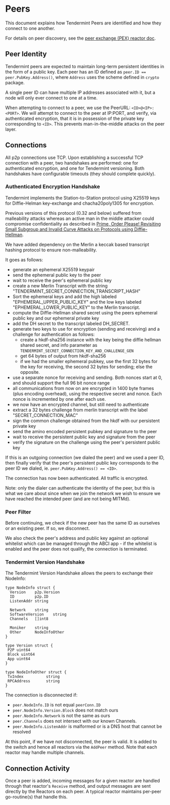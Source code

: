 # Peers

This document explains how Tendermint Peers are identified and how they connect to one another.

For details on peer discovery, see the [peer exchange (PEX) reactor doc](https://github.com/DeAI-Artist/MintAI/blob/v0.34.x/spec/reactors/pex/pex.md).

## Peer Identity

Tendermint peers are expected to maintain long-term persistent identities in the form of a public key.
Each peer has an ID defined as `peer.ID == peer.PubKey.Address()`, where `Address` uses the scheme defined in `crypto` package.

A single peer ID can have multiple IP addresses associated with it, but a node
will only ever connect to one at a time.

When attempting to connect to a peer, we use the PeerURL: `<ID>@<IP>:<PORT>`.
We will attempt to connect to the peer at IP:PORT, and verify,
via authenticated encryption, that it is in possession of the private key
corresponding to `<ID>`. This prevents man-in-the-middle attacks on the peer layer.

## Connections

All p2p connections use TCP.
Upon establishing a successful TCP connection with a peer,
two handshakes are performed: one for authenticated encryption, and one for Tendermint versioning.
Both handshakes have configurable timeouts (they should complete quickly).

### Authenticated Encryption Handshake

Tendermint implements the Station-to-Station protocol
using X25519 keys for Diffie-Helman key-exchange and chacha20poly1305 for encryption.

Previous versions of this protocol (0.32 and below) suffered from malleability attacks whereas an active man
in the middle attacker could compromise confidentiality as described in [Prime, Order Please!
Revisiting Small Subgroup and Invalid Curve Attacks on
Protocols using Diffie-Hellman](https://eprint.iacr.org/2019/526.pdf).

We have added dependency on the Merlin a keccak based transcript hashing protocol to ensure non-malleability.

It goes as follows:

- generate an ephemeral X25519 keypair
- send the ephemeral public key to the peer
- wait to receive the peer's ephemeral public key
- create a new Merlin Transcript with the string "TENDERMINT_SECRET_CONNECTION_TRANSCRIPT_HASH"
- Sort the ephemeral keys and add the high labeled "EPHEMERAL_UPPER_PUBLIC_KEY" and the low keys labeled "EPHEMERAL_LOWER_PUBLIC_KEY" to the Merlin transcript.
- compute the Diffie-Hellman shared secret using the peers ephemeral public key and our ephemeral private key
- add the DH secret to the transcript labeled DH_SECRET.
- generate two keys to use for encryption (sending and receiving) and a challenge for authentication as follows:
    - create a hkdf-sha256 instance with the key being the diffie hellman shared secret, and info parameter as
    `TENDERMINT_SECRET_CONNECTION_KEY_AND_CHALLENGE_GEN`
    - get 64 bytes of output from hkdf-sha256
    - if we had the smaller ephemeral pubkey, use the first 32 bytes for the key for receiving, the second 32 bytes for sending; else the opposite.
- use a separate nonce for receiving and sending. Both nonces start at 0, and should support the full 96 bit nonce range
- all communications from now on are encrypted in 1400 byte frames (plus encoding overhead),
  using the respective secret and nonce. Each nonce is incremented by one after each use.
- we now have an encrypted channel, but still need to authenticate
- extract a 32 bytes challenge from merlin transcript with the label "SECRET_CONNECTION_MAC"
- sign the common challenge obtained from the hkdf with our persistent private key
- send the amino encoded persistent pubkey and signature to the peer
- wait to receive the persistent public key and signature from the peer
- verify the signature on the challenge using the peer's persistent public key

If this is an outgoing connection (we dialed the peer) and we used a peer ID,
then finally verify that the peer's persistent public key corresponds to the peer ID we dialed,
ie. `peer.PubKey.Address() == <ID>`.

The connection has now been authenticated. All traffic is encrypted.

Note: only the dialer can authenticate the identity of the peer,
but this is what we care about since when we join the network we wish to
ensure we have reached the intended peer (and are not being MITMd).

### Peer Filter

Before continuing, we check if the new peer has the same ID as ourselves or
an existing peer. If so, we disconnect.

We also check the peer's address and public key against
an optional whitelist which can be managed through the ABCI app -
if the whitelist is enabled and the peer does not qualify, the connection is
terminated.

### Tendermint Version Handshake

The Tendermint Version Handshake allows the peers to exchange their NodeInfo:

```golang
type NodeInfo struct {
  Version    p2p.Version
  ID         p2p.ID
  ListenAddr string

  Network    string
  SoftwareVersion    string
  Channels   []int8

  Moniker    string
  Other      NodeInfoOther
}

type Version struct {
 P2P uint64
 Block uint64
 App uint64
}

type NodeInfoOther struct {
 TxIndex          string
 RPCAddress       string
}
```

The connection is disconnected if:

- `peer.NodeInfo.ID` is not equal `peerConn.ID`
- `peer.NodeInfo.Version.Block` does not match ours
- `peer.NodeInfo.Network` is not the same as ours
- `peer.Channels` does not intersect with our known Channels.
- `peer.NodeInfo.ListenAddr` is malformed or is a DNS host that cannot be
  resolved

At this point, if we have not disconnected, the peer is valid.
It is added to the switch and hence all reactors via the `AddPeer` method.
Note that each reactor may handle multiple channels.

## Connection Activity

Once a peer is added, incoming messages for a given reactor are handled through
that reactor's `Receive` method, and output messages are sent directly by the Reactors
on each peer. A typical reactor maintains per-peer go-routine(s) that handle this.
